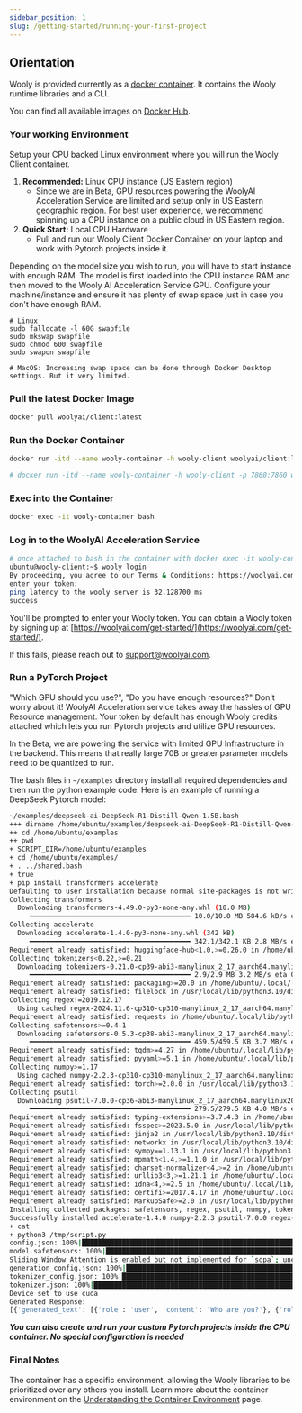 ```yaml
---
sidebar_position: 1
slug: /getting-started/running-your-first-project
---
```


## Orientation

Wooly is provided currently as a [docker container](https://www.docker.com/resources/what-container/). It contains the Wooly runtime libraries and a CLI.

You can find all available images on [Docker Hub](https://hub.docker.com/r/woolyai/client).

### Your working Environment

Setup your CPU backed Linux environment where you will run the Wooly Client container.

1. **Recommended:** Linux CPU instance (US Eastern region)
    - Since we are in Beta, GPU resources powering the WoolyAI Acceleration Service are limited and setup only in US Eastern geographic region. For best user experience, we recommend spinning up a CPU instance on a public cloud in US Eastern region. 
2. **Quick Start:** Local CPU Hardware
    - Pull and run our Wooly Client Docker Container on your laptop and work with Pytorch projects inside it.

Depending on the model size you wish to run, you will have to start instance with enough RAM. The model is first loaded into the CPU instance RAM and then moved to the Wooly AI Acceleration Service GPU. Configure your machine/instance and ensure it has plenty of swap space just in case you don't have enough RAM.

```
# Linux
sudo fallocate -l 60G swapfile
sudo mkswap swapfile
sudo chmod 600 swapfile
sudo swapon swapfile

# MacOS: Increasing swap space can be done through Docker Desktop settings. But it very limited.
```

### Pull the latest Docker Image

```bash
docker pull woolyai/client:latest
```

### Run the Docker Container

```bash
docker run -itd --name wooly-container -h wooly-client woolyai/client:latest

# docker run -itd --name wooly-container -h wooly-client -p 7860:7860 woolyai/client:latest # for stable diffusion webui
```

### Exec into the Container

```bash
docker exec -it wooly-container bash
```

### Log in to the WoolyAI Acceleration Service

```bash
# once attached to bash in the container with docker exec -it wooly-container bash
ubuntu@wooly-client:~$ wooly login
By proceeding, you agree to our Terms & Conditions: https://woolyai.com/terms-and-conditions (enter yes/no): yes
enter your token: 
ping latency to the wooly server is 32.128700 ms
success
```

You'll be prompted to enter your Wooly token. You can obtain a Wooly token by signing up at [https://woolyai.com/get-started/](https://woolyai.com/get-started/).

If this fails, please reach out to [support@woolyai.com](mailto:support@woolyai.com).

### Run a PyTorch Project

"Which GPU should you use?", "Do you have enough resources?" Don't worry about it! WoolyAI Acceleration service takes away the hassles of GPU Resource management. Your token by default has enough Wooly credits attached which lets you run Pytorch projects and utilize GPU resources.

In the Beta, we are powering the service with limited GPU Infrastructure in the backend. This means that really large 70B or greater parameter models need to be quantized to run.

The bash files in `~/examples` directory install all required dependencies and then run the python example code.  Here is an example of running a DeepSeek Pytorch model:

```bash
~/examples/deepseek-ai-DeepSeek-R1-Distill-Qwen-1.5B.bash
+++ dirname /home/ubuntu/examples/deepseek-ai-DeepSeek-R1-Distill-Qwen-1.5B.bash
++ cd /home/ubuntu/examples
++ pwd
+ SCRIPT_DIR=/home/ubuntu/examples
+ cd /home/ubuntu/examples/
+ . ../shared.bash
+ true
+ pip install transformers accelerate
Defaulting to user installation because normal site-packages is not writeable
Collecting transformers
  Downloading transformers-4.49.0-py3-none-any.whl (10.0 MB)
     ━━━━━━━━━━━━━━━━━━━━━━━━━━━━━━━━━━━━━━━━ 10.0/10.0 MB 584.6 kB/s eta 0:00:00
Collecting accelerate
  Downloading accelerate-1.4.0-py3-none-any.whl (342 kB)
     ━━━━━━━━━━━━━━━━━━━━━━━━━━━━━━━━━━━━━━━━ 342.1/342.1 KB 2.8 MB/s eta 0:00:00
Requirement already satisfied: huggingface-hub<1.0,>=0.26.0 in /home/ubuntu/.local/lib/python3.10/site-packages (from transformers) (0.29.1)
Collecting tokenizers<0.22,>=0.21
  Downloading tokenizers-0.21.0-cp39-abi3-manylinux_2_17_aarch64.manylinux2014_aarch64.whl (2.9 MB)
     ━━━━━━━━━━━━━━━━━━━━━━━━━━━━━━━━━━━━━━━━ 2.9/2.9 MB 3.2 MB/s eta 0:00:00
Requirement already satisfied: packaging>=20.0 in /home/ubuntu/.local/lib/python3.10/site-packages (from transformers) (24.2)
Requirement already satisfied: filelock in /usr/local/lib/python3.10/dist-packages (from transformers) (3.17.0)
Collecting regex!=2019.12.17
  Using cached regex-2024.11.6-cp310-cp310-manylinux_2_17_aarch64.manylinux2014_aarch64.whl (782 kB)
Requirement already satisfied: requests in /home/ubuntu/.local/lib/python3.10/site-packages (from transformers) (2.32.3)
Collecting safetensors>=0.4.1
  Downloading safetensors-0.5.3-cp38-abi3-manylinux_2_17_aarch64.manylinux2014_aarch64.whl (459 kB)
     ━━━━━━━━━━━━━━━━━━━━━━━━━━━━━━━━━━━━━━━━ 459.5/459.5 KB 3.7 MB/s eta 0:00:00
Requirement already satisfied: tqdm>=4.27 in /home/ubuntu/.local/lib/python3.10/site-packages (from transformers) (4.67.1)
Requirement already satisfied: pyyaml>=5.1 in /home/ubuntu/.local/lib/python3.10/site-packages (from transformers) (6.0.2)
Collecting numpy>=1.17
  Using cached numpy-2.2.3-cp310-cp310-manylinux_2_17_aarch64.manylinux2014_aarch64.whl (14.4 MB)
Requirement already satisfied: torch>=2.0.0 in /usr/local/lib/python3.10/dist-packages (from accelerate) (2.6.0)
Collecting psutil
  Downloading psutil-7.0.0-cp36-abi3-manylinux_2_17_aarch64.manylinux2014_aarch64.whl (279 kB)
     ━━━━━━━━━━━━━━━━━━━━━━━━━━━━━━━━━━━━━━━━ 279.5/279.5 KB 4.0 MB/s eta 0:00:00
Requirement already satisfied: typing-extensions>=3.7.4.3 in /home/ubuntu/.local/lib/python3.10/site-packages (from huggingface-hub<1.0,>=0.26.0->transformers) (4.12.2)
Requirement already satisfied: fsspec>=2023.5.0 in /usr/local/lib/python3.10/dist-packages (from huggingface-hub<1.0,>=0.26.0->transformers) (2025.2.0)
Requirement already satisfied: jinja2 in /usr/local/lib/python3.10/dist-packages (from torch>=2.0.0->accelerate) (3.1.5)
Requirement already satisfied: networkx in /usr/local/lib/python3.10/dist-packages (from torch>=2.0.0->accelerate) (3.4.2)
Requirement already satisfied: sympy==1.13.1 in /usr/local/lib/python3.10/dist-packages (from torch>=2.0.0->accelerate) (1.13.1)
Requirement already satisfied: mpmath<1.4,>=1.1.0 in /usr/local/lib/python3.10/dist-packages (from sympy==1.13.1->torch>=2.0.0->accelerate) (1.3.0)
Requirement already satisfied: charset-normalizer<4,>=2 in /home/ubuntu/.local/lib/python3.10/site-packages (from requests->transformers) (3.4.1)
Requirement already satisfied: urllib3<3,>=1.21.1 in /home/ubuntu/.local/lib/python3.10/site-packages (from requests->transformers) (2.3.0)
Requirement already satisfied: idna<4,>=2.5 in /home/ubuntu/.local/lib/python3.10/site-packages (from requests->transformers) (3.10)
Requirement already satisfied: certifi>=2017.4.17 in /home/ubuntu/.local/lib/python3.10/site-packages (from requests->transformers) (2025.1.31)
Requirement already satisfied: MarkupSafe>=2.0 in /usr/local/lib/python3.10/dist-packages (from jinja2->torch>=2.0.0->accelerate) (3.0.2)
Installing collected packages: safetensors, regex, psutil, numpy, tokenizers, accelerate, transformers
Successfully installed accelerate-1.4.0 numpy-2.2.3 psutil-7.0.0 regex-2024.11.6 safetensors-0.5.3 tokenizers-0.21.0 transformers-4.49.0
+ cat
+ python3 /tmp/script.py
config.json: 100%|████████████████████████████████████████████████████████████████████████████████████████████████████| 679/679 [00:00<00:00, 1.24MB/s]
model.safetensors: 100%|██████████████████████████████████████████████████████████████████████████████████████████| 3.55G/3.55G [00:40<00:00, 88.1MB/s]
Sliding Window Attention is enabled but not implemented for `sdpa`; unexpected results may be encountered.
generation_config.json: 100%|█████████████████████████████████████████████████████████████████████████████████████████| 181/181 [00:00<00:00, 1.82MB/s]
tokenizer_config.json: 100%|██████████████████████████████████████████████████████████████████████████████████████| 3.07k/3.07k [00:00<00:00, 41.6MB/s]
tokenizer.json: 100%|█████████████████████████████████████████████████████████████████████████████████████████████| 7.03M/7.03M [00:00<00:00, 33.2MB/s]
Device set to use cuda
Generated Response:
[{'generated_text': [{'role': 'user', 'content': 'Who are you?'}, {'role': 'assistant', 'content': "Greetings! I'm DeepSeek-R1, an artificial intelligence assistant created by DeepSeek. I'm at your service and would be delighted to assist you with any inquiries or tasks you may have.\n</think>\n\nGreetings! I'm DeepSeek-R1, an artificial intelligence assistant created by DeepSeek. I'm at your service and would be delighted to assist you with any inquiries or tasks you may have."}]}]
```

***You can also create and run your custom Pytorch projects inside the CPU container. No special configuration is needed***

### Final Notes

The container has a specific environment, allowing the Wooly libraries to be prioritized over any others you install. Learn more about the container environment on the [Understanding the Container Environment](./Understanding%20the%20Container%20Environment.md) page.




